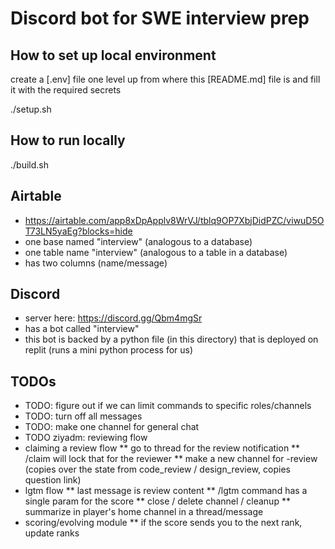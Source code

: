 # Discord bot for SWE interview prep


## How to set up local environment
create a [.env] file one level up from where this [README.md] file is and fill it with the required secrets

./setup.sh


## How to run locally
./build.sh


## Airtable

* https://airtable.com/app8xDpApplv8WrVJ/tblq9OP7XbjDidPZC/viwuD5OT73LN5yaEg?blocks=hide
* one base named "interview" (analogous to a database)
* one table name "interview" (analogous to a table in a database)
* has two columns (name/message)

## Discord

* server here: https://discord.gg/Qbm4mgSr
* has a bot called "interview"
* this bot is backed by a python file (in this directory) that is deployed on replit (runs a mini python process for us)

## TODOs

* TODO: figure out if we can limit commands to specific roles/channels
* TODO: turn off all messages
* TODO: make one channel for general chat
* TODO ziyadm: reviewing flow
* claiming a review flow
	** go to thread for the review notification
	** /claim will lock that for the reviewer
	** make a new channel for -review (copies over the state from code_review / design_review, copies question link)
* lgtm flow
	** last message is review content
	** /lgtm command has a single param for the score
	** close / delete channel / cleanup
	** summarize in player's home channel in a thread/message
* scoring/evolving module
	** if the score sends you to the next rank, update ranks
